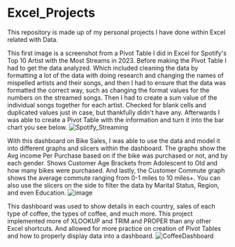 # Excel_Projects
This repository is made up of my personal projects I have done within Excel related with Data.

This first image is a screenshot from a Pivot Table I did in Excel for Spotify's Top 10 Artist with the Most Streams in 2023.
Before making the Pivot Table I had to get the data analyzed. Which included cleaning the data by formatting a lot of the data with doing research and
changing the names of mispelled artists and their songs, and then I had to ensure that the data was formatted the correct way, such as changing the format values
for the numbers on the streamed songs. Then I had to create a sum value of the individual songs together for each artist. Checked for blank cells and duplicated
values just in case, but thankfully didn't have any. Afterwards I was able to create a Pivot Table with the information and turn it into the bar chart you see below.
![Spotify_Streaming](https://github.com/Zinscoe/Excel_Projects/assets/70861505/f8c44009-1918-475a-bda9-10a9d67d677c)


With this dashboard on Bike Sales, I was able to use the data and model it into different graphs and slicers within the dashboard. The graphs show the Avg income
Per Purchase based on if the bike was purchased or not, and by each gender. Shows Customer Age Brackets from Adolescent to Old and how many bikes were purchased. And lastly,
 the Customer Commute graph shows the average commute ranging from 0-1 miles to 10 miles+. You can also use the slicers on the side to filter the data by Marital Status,
 Region, and even Education.
![image](https://github.com/Zinscoe/Excel_Projects/assets/70861505/eb1fc1dd-2aa3-4c8c-aaee-b44fad81ba45)

This dashboard was used to show details in each country, sales of each type of coffee, the types of coffee, and much more. This project implemented more of XLOOKUP and TRIM and PROPER than any other Excel shortcuts. And allowed for more practice on creation of Pivot Tables and how to properly display data into a dashboard.
![CoffeeDashboard](https://github.com/user-attachments/assets/1ccf5161-d1e1-4fed-a0c2-f0e8f9c7535c)
